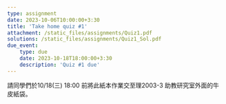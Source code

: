 ```yaml
---
type: assignment
date: 2023-10-06T10:00:00+3:30
title: 'Take home quiz #1'
attachment: /static_files/assignments/Quiz1.pdf
solutions: /static_files/assignments/Quiz1_Sol.pdf
due_event: 
    type: due
    date: 2023-10-18T18:00:00+3:30
    description: 'Quiz #1 due'
---
```


請同學們於10/18(三) 18:00 前將此紙本作業交至理2003-3 助教研究室外面的牛皮紙袋。

